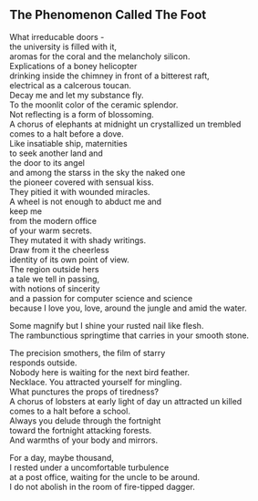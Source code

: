 The Phenomenon Called The Foot
------------------------------
What irreducable doors -  
the university is filled with it,  
aromas for the coral and the melancholy silicon.  
Explications of a boney helicopter  
drinking inside the chimney in front of a bitterest raft,  
electrical as a calcerous toucan.  
Decay me and let my substance fly.  
To the moonlit color of the ceramic splendor.  
Not reflecting is a form of blossoming.  
A chorus of elephants at midnight un crystallized un trembled  
comes to a halt before a dove.  
Like insatiable ship, maternities  
to seek another land and  
the door to its angel  
and among the starss in the sky the naked one  
the pioneer covered with sensual kiss.  
They pitied it with wounded miracles.  
A wheel is not enough to abduct me and  
keep me  
from the modern office  
of your warm secrets.  
They mutated it with shady writings.  
Draw from it the cheerless  
identity of its own point of view.  
The region outside hers  
a tale we tell in passing,  
with notions of sincerity  
and a passion for computer science and science  
because I love you, love, around the jungle and amid the water.  
  
Some magnify but I shine your rusted nail like flesh.  
The rambunctious springtime that carries in your smooth stone.  
  
The precision smothers, the film of starry  
responds outside.  
Nobody here is waiting for the next bird feather.  
Necklace. You attracted yourself for mingling.  
What punctures the props of tiredness?  
A chorus of lobsters at early light of day un attracted un killed  
comes to a halt before a school.  
Always you delude through the fortnight  
toward the fortnight attacking forests.  
And warmths of your body and mirrors.  
  
For a day, maybe thousand,  
I rested under a uncomfortable turbulence  
at a post office, waiting for the uncle to be around.  
I do not abolish in the room of fire-tipped dagger.  
